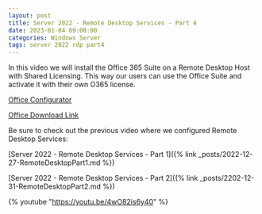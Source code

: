 ```yaml
---
layout: post
title: Server 2022 - Remote Desktop Services - Part 4
date: 2023-01-04 09:00:00
categories: Windows Server
tags: server 2022 rdp part4
---
```


In this video we will install the Office 365 Suite on a Remote Desktop Host with Shared Licensing. This way our users can use the Office Suite and activate it with their own O365 license.


[Office Configurator](https://config.office.com/)

[Office Download Link](https://www.microsoft.com/en-us/download/details.aspx?id=49117)

Be sure to check out the previous video where we configured Remote Desktop Services:

[Server 2022 - Remote Desktop Services - Part 1]({% link _posts/2022-12-27-RemoteDesktopPart1.md %})

[Server 2022 - Remote Desktop Services - Part 2]({% link _posts/2202-12-31-RemoteDesktopPart2.md %})

{% youtube "https://youtu.be/4wO82is6y40" %}

